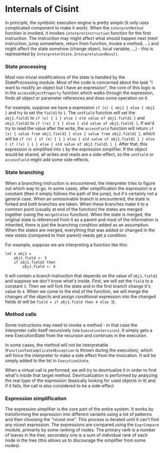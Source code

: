 # Internals of Cisint

In principle, the symbolic execution engine is pretty simple (it only uses complicated component to make it work). When the `interpretMethod` function is invoked, it invokes `interpretInstruction` function for the first instruction. The instruction may might affect what should happen next (next instruction, jump somewhere, return from function, invoke a method, ...) and might affect the state somehow (change object, local variable, ...) - this is represented by `InterpreterState.InterpretationResult`.

### State processing

Most non-trivial modifications of the state is handled by the StateProcessing module. Most of the code is concerned about the task "I want to modify an object but I have an expression", the core of this logic is in the `accessObjectProperty` function which walks through the expression, finds all object or parameter references and does some operation on it.

For example, suppose we have a expression `if (x) { obj1 } else { obj2 }` and try to set the `field1` to `1`. The `setField` function will set the `obj1.field1` to `if (x) { 1 } else { old value of obj1.field1 }` and `obj2.field1` to `if (!x) { 1 } else { old value of obj2.field1 }`. If we'd try to read the value after the write, the `accessField` function will return `if (x) { value from obj1.field1 } else { value from obj2.field1 }`, which will be `if (x) { if (x) { 1 } else { old value of obj1.field1 } } else { if (!x) { 1 } else { old value of obj2.field1 } }`. After that, this expression is simplified into `1` by the expression simplifier. If the object would be shared, all writes and reads are a side-effect, so the `setField` or `accessField` might add some side-effects.

### State branching

When a branching instruction is encountered, the interpreter tries to figure out which way to go. In some cases, after simplification the expression is a constant (then it simply follows the path of the jump), but it's certainly not a general case. When an unresolvable branch is encountered, the state is forked and both branches are taken. When these branches make it to a common point (usually at end of the function) the states are merged together (using the `mergeStates` function). When the state is merged, the original state is referenced from it as a parent and most of the information is inherited, there is just the branching condition added as an assumption. When the states are merged, everything that was added or changed in the new states (compared to their parent) needs get a condition.

For example, suppose we are interpreting a function like this:

```F#
let x obj1 =
    obj1.field <- 3
    if obj1.field2 then
        obj1.field <- 4
```

It will contain a branch instruction that depends on the value of `obj1.field2` and suppose we don't know what's inside. First, we will set the `field` to a constant `3`. Then we will fork the state and in the first branch change it's value to `4`. When we come to the end of the function, we will merge the changes of the objects and assign conditional expression into the changed fields (it will be `field = if obj1.field then 4 else 3`).

### Method calls

Some instructions may need to invoke a method - in that case the interpreter calls itself recursively (via `ExecutionServices`). It simply gets a new ExecutionState from the recursion and continues in the execution.

In some cases, the method will not be interpretable (`FunctionTooComplicatedException` is thrown during the execution), which will force the interpreter to make a side effect from the invocation. It will be simply added to the list in `ExecutionState`.

When a virtual call is performed, we will try to devirtualize it in order to find what's inside that target method. Devirtualization is performed by analyzing the real type of the expression (basically looking for used objects in it) and if it fails, the call is also considered to be a side-effect

### Expression simplification

The expression simplifier is the core part of the entire system. It works by transforming the expression into different variants using a list of patterns and then choosing the "nicest one". This process is iterated until it can't find any nicest expression. The expressions are compared using the `ExprCompare` module, primarily by some ranking of nodes. The primary rank is a number of leaves in the tree, secondary one is a sum of individual rank of each node in the tree (this allows us to discourage the simplifier from some nodes).


